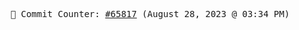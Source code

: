 <p align="center">
    <samp>
        📮 Commit Counter: <a href="https://github.com/Javascript-void0/Javascript-void0/commits/main">#65817</a> (August 28, 2023 @ 03:34 PM)
    </samp>
</p>